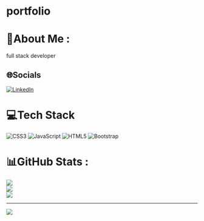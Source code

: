 # portfolio




# 💫About Me :
full stack developer


## 🌐Socials
[![LinkedIn](https://img.shields.io/badge/LinkedIn-%230077B5.svg?logo=linkedin&logoColor=white)](https://linkedin.com/in/uraj-lokhande-22473a1a2) 

# 💻Tech Stack
![CSS3](https://img.shields.io/badge/css3-%231572B6.svg?style=for-the-badge&logo=css3&logoColor=white) ![JavaScript](https://img.shields.io/badge/javascript-%23323330.svg?style=for-the-badge&logo=javascript&logoColor=%23F7DF1E) ![HTML5](https://img.shields.io/badge/html5-%23E34F26.svg?style=for-the-badge&logo=html5&logoColor=white) ![Bootstrap](https://img.shields.io/badge/bootstrap-%23563D7C.svg?style=for-the-badge&logo=bootstrap&logoColor=white)
# 📊GitHub Stats :
![](https://github-readme-stats.vercel.app/api?username=lokhande2000&theme=radical&hide_border=false&include_all_commits=false&count_private=false)<br/>
![](https://github-readme-streak-stats.herokuapp.com/?user=lokhande2000&theme=radical&hide_border=false)<br/>
![](https://github-readme-stats.vercel.app/api/top-langs/?username=lokhande2000&theme=radical&hide_border=false&include_all_commits=false&count_private=false&layout=compact)

---
[![](https://visitcount.itsvg.in/api?id=lokhande2000&icon=0&color=0)](https://visitcount.itsvg.in)
